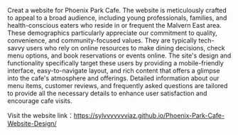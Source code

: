 Creat a website for Phoenix Park Cafe.
The website is meticulously crafted to appeal to a broad audience, including young professionals, families, and health-conscious eaters who reside in or frequent the Malvern East area. These demographics particularly appreciate our commitment to quality, convenience, and community-focused values. They are typically tech-savvy users who rely on online resources to make dining decisions, check menu options, and book reservations or events online.
The site's design and functionality specifically target these users by providing a mobile-friendly interface, easy-to-navigate layout, and rich content that offers a glimpse into the cafe's atmosphere and offerings. Detailed information about our menu items, customer reviews, and frequently asked questions are tailored to provide all the necessary details to enhance user satisfaction and encourage cafe visits. 

Visit the website link：https://sylvvvvvvviaz.github.io/Phoenix-Park-Cafe-Website-Design/

